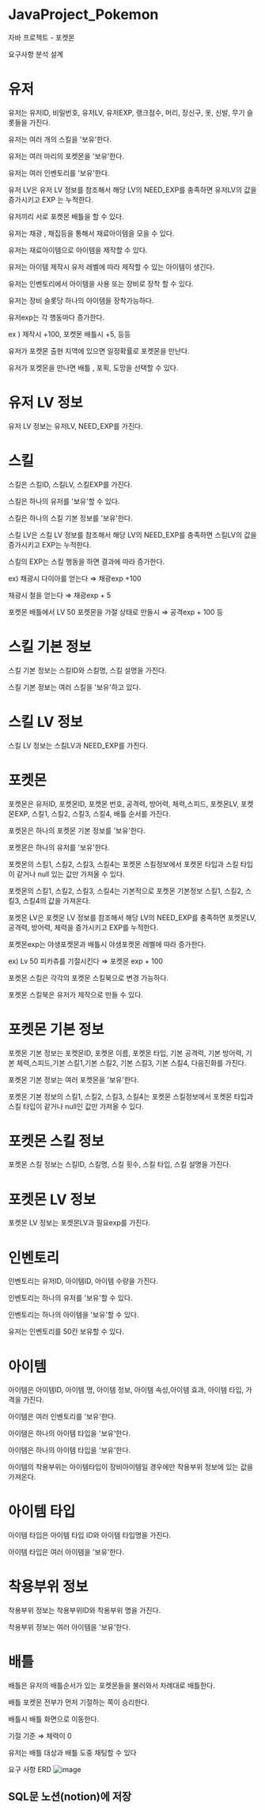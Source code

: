 # JavaProject_Pokemon
자바 프로젝트 - 포켓몬

요구사항 분석 설계

# 유저

  유저는 유저ID, 비밀번호, 유저LV, 유저EXP, 랭크점수, 머리, 장신구, 옷, 신발, 무기 슬롯들을 가진다.

  유저는 여러 개의 스킬을 '보유'한다.

  유저는 여러 마리의 포켓몬을 '보유'한다.

  유저는 여러 인벤토리를 '보유'한다.

  유저 LV은 유저 LV 정보를 참조해서 해당 LV의 NEED_EXP를 충족하면 유저LV의 값을 증가시키고 EXP 는 누적한다.

  유저끼리 서로 포켓몬 배틀을 할 수 있다.

  유저는 채광 , 채집등을 통해서 재료아이템을 모을 수 있다.

  유저는 재료아이템으로 아이템을 제작할 수 있다.

  유저는 아이템 제작시 유저 레벨에 따라 제작할 수 있는 아이템이 생긴다.

  유저는 인벤토리에서 아이템을 사용 또는 장비로 장착 할 수 있다.

  유저는 장비 슬롯당 하나의 아이템을 장착가능하다.

  유저exp는 각 행동마다 증가한다.

  ex ) 제작시 +100, 포켓몬 배틀시 +5, 등등

  유저가 포켓몬 출현 지역에 있으면 일정확률로 포켓몬을 만난다.

  유저가 포켓몬을 만나면 배틀 , 포획, 도망을 선택할 수 있다.

# 유저 LV 정보

  유저 LV 정보는 유저LV, NEED_EXP를 가진다.

# 스킬

  스킬은 스킬ID, 스킬LV, 스킬EXP를 가진다.

  스킬은 하나의 유저를 '보유'할 수 있다.

  스킬은 하나의 스킬 기본 정보를 '보유'한다.

  스킬 LV은 스킬 LV 정보를 참조해서 해당 LV의 NEED_EXP를 충족하면 스킬LV의 값을 증가시키고 EXP는 누적한다.

  스킬의 EXP는 스킬 행동을 하면 결과에 따라 증가한다.

  ex) 채광시 다이아를 얻는다 ⇒ 채광exp +100

  채광시 철을 얻는다 ⇒ 채광exp + 5

  포켓몬 배틀에서 LV 50 포켓몬을 가절 상태로 만들시 ⇒ 공격exp + 100 등

# 스킬 기본 정보

  스킬 기본 정보는 스킬ID와 스킬명, 스킬 설명을 가진다.

  스킬 기본 정보는 여러 스킬을 '보유'하고 있다.

# 스킬 LV 정보

  스킬 LV 정보는 스킬LV과 NEED_EXP를 가진다.

# 포켓몬

  포켓몬은 유저ID, 포켓몬ID, 포켓몬 번호, 공격력, 방어력, 체력,스피드, 포켓몬LV, 포켓몬EXP, 스킬1, 스킬2, 스킬3, 스킬4, 배틀 순서를 가진다.

  포켓몬은 하나의 포켓몬 기본 정보를 '보유'한다.

  포켓몬은 하나의 유저를 '보유'한다.

  포켓몬의 스킬1, 스킬2, 스킬3, 스킬4는 포켓몬 스킬정보에서 포켓몬 타입과 스킬 타입이 같거나 null 있는 값만 가져올 수 있다.

  포켓몬의 스킬1, 스킬2, 스킬3, 스킬4는 기본적으로 포켓몬 기본정보 스킬1, 스킬2, 스킬3, 스킬4의 값을 가져온다.

  포켓몬 LV은 포켓몬 LV 정보를 참조해서 해당 LV의 NEED_EXP를 충족하면 포켓몬LV, 공격력, 방어력, 체력을 증가시키고 EXP를 누적한다.

  포켓몬exp는 야생포켓몬과 배틀시 야생포켓몬 레벨에 따라 증가한다.

  ex) Lv 50 피카츄를 기절시킨다 ⇒ 포켓몬 exp + 100

  포켓몬 스킬은 각각의 포켓몬 스킬북으로 변경 가능하다.

  포켓몬 스킬북은 유저가 제작으로 만들 수 있다.

# 포켓몬 기본 정보

  포켓몬 기본 정보는 포켓몬ID, 포켓몬 이름, 포켓몬 타입, 기본 공격력, 기본 방어력, 기본 체력,스피드,기본 스킬1,기본  스킬2, 기본 스킬3, 기본 스킬4, 다음진화를 가진다.

  포켓몬 기본 정보는 여러 포켓몬을 '보유'한다.

  포켓몬 기본 정보의 스킬1, 스킬2, 스킬3, 스킬4는 포켓몬 스킬정보에서 포켓몬 타입과 스킬 타입이 같거나 null인 값만 가져올 수 있다.

# 포켓몬 스킬 정보

  포켓몬 스킬 정보는 스킬ID, 스킬명, 스킬 횟수, 스킬 타입, 스킬 설명을 가진다.

# 포켓몬 LV 정보

  포켓몬 LV 정보는 포켓몬LV과 필요exp를 가진다.

# 인벤토리

  인벤토리는 유저ID, 아이템ID, 아이템 수량을 가진다.

  인벤토리는 하나의 유저를 '보유'할 수 있다.

  인벤토리는 하나의 아이템을 '보유'할 수 있다.

  유저는 인벤토리를 50칸 보유할 수 있다.

# 아이템

  아이템은 아이템ID, 아이템 명, 아이템 정보, 아이템 속성,아이템 효과, 아이템 타입, 가격을 가진다.

  아이템은 여러 인벤토리를 '보유'한다.

  아이템은 하나의 아이템 타입을 '보유'한다.

  아이템은 하나의 아이템 타입을 '보유'한다.

  아이템의 착용부위는 아이템타입이 장비아이템일 경우에만 착용부위 정보에 있는 값을 가져온다.

# 아이템 타입

  아이템 타입은 아이템 타입 ID와 아이템 타입명을 가진다.

  아이템 타입은 여러 아이템을 '보유'한다.

# 착용부위 정보

  착용부위 정보는 착용부위ID와 착용부위 명을 가진다.

  착용부위 정보는 여러 아이템을 '보유'한다.

# 배틀

  배틀은 유저의 배틀순서가 있는 포켓몬들을 불러와서 차례대로 배틀한다.

  배틀 포켓몬 전부가 먼저 기절하는 쪽이 승리한다.

  배틀시 배틀 화면으로 이동한다.

  기절 기준 ⇒ 체력이 0

  유저는 배틀 대상과 배틀 도중 채팅할 수 있다

요구 사항 ERD
![image](https://user-images.githubusercontent.com/51016951/197665424-0dd45884-ad97-4643-a782-d183a8e9927a.png)

SQL문 
  노션(notion)에 저장
-
